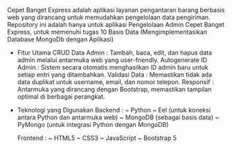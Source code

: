 Cepet Banget Express adalah aplikasi layanan pengantaran barang berbasis web yang dirancang untuk memudahkan pengelolaan data pengiriman. 
Repository ini adalah hanya untuk aplikasi Pengelolaan Admin Cepet Banget Express, untuk memenuhi tugas 10 Basis Data (Mengimplementasikan Database MongoDb dengan Aplikasi)

- Fitur Utama
    CRUD Data Admin          : Tambah, baca, edit, dan hapus data admin melalui antarmuka web yang user-friendly.
    Autogenerate ID Admin    : Sistem secara otomatis menghasilkan ID admin baru untuk setiap entri yang ditambahkan.
    Validasi Data            : Memastikan tidak ada data duplikat untuk username, email, dan nomor telepon.
    Responsif                : Antarmuka yang dirancang dengan Bootstrap, memastikan tampilan optimal di berbagai perangkat.

- Teknologi yang Digunakan 
  Backend :
    ~ Python
    ~ Eel (untuk koneksi antara Python dan antarmuka web)
    ~ MongoDB (sebagai basis data)
    ~ PyMongo (untuk integrasi Python dengan MongoDB)

  Frontend :
    ~ HTML5
    ~ CSS3
    ~ JavaScript
    ~ Bootstrap 5
